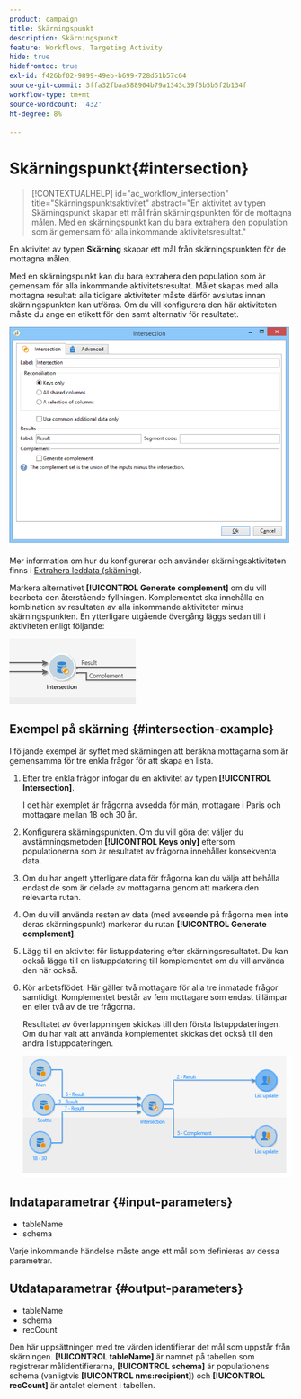 ```yaml
---
product: campaign
title: Skärningspunkt
description: Skärningspunkt
feature: Workflows, Targeting Activity
hide: true
hidefromtoc: true
exl-id: f426bf02-9899-49eb-b699-728d51b57c64
source-git-commit: 3ffa32fbaa588904b79a1343c39f5b5b5f2b134f
workflow-type: tm+mt
source-wordcount: '432'
ht-degree: 8%

---
```


# Skärningspunkt{#intersection}

>[!CONTEXTUALHELP]
>id="ac_workflow_intersection"
>title="Skärningspunktsaktivitet"
>abstract="En aktivitet av typen Skärningspunkt skapar ett mål från skärningspunkten för de mottagna målen. Med en skärningspunkt kan du bara extrahera den population som är gemensam för alla inkommande aktivitetsresultat."

En aktivitet av typen **Skärning** skapar ett mål från skärningspunkten för de mottagna målen.

Med en skärningspunkt kan du bara extrahera den population som är gemensam för alla inkommande aktivitetsresultat. Målet skapas med alla mottagna resultat: alla tidigare aktiviteter måste därför avslutas innan skärningspunkten kan utföras. Om du vill konfigurera den här aktiviteten måste du ange en etikett för den samt alternativ för resultatet.

![](assets/s_user_segmentation_inter.png)

Mer information om hur du konfigurerar och använder skärningsaktiviteten finns i [Extrahera leddata (skärning)](targeting-data.md#extracting-joint-data--intersection-).

Markera alternativet **[!UICONTROL Generate complement]** om du vill bearbeta den återstående fyllningen. Komplementet ska innehålla en kombination av resultaten av alla inkommande aktiviteter minus skärningspunkten. En ytterligare utgående övergång läggs sedan till i aktiviteten enligt följande:

![](assets/s_user_segmentation_inter_compl.png)

## Exempel på skärning {#intersection-example}

I följande exempel är syftet med skärningen att beräkna mottagarna som är gemensamma för tre enkla frågor för att skapa en lista.

1. Efter tre enkla frågor infogar du en aktivitet av typen **[!UICONTROL Intersection]**.

   I det här exemplet är frågorna avsedda för män, mottagare i Paris och mottagare mellan 18 och 30 år.

1. Konfigurera skärningspunkten. Om du vill göra det väljer du avstämningsmetoden **[!UICONTROL Keys only]** eftersom populationerna som är resultatet av frågorna innehåller konsekventa data.
1. Om du har angett ytterligare data för frågorna kan du välja att behålla endast de som är delade av mottagarna genom att markera den relevanta rutan.
1. Om du vill använda resten av data (med avseende på frågorna men inte deras skärningspunkt) markerar du rutan **[!UICONTROL Generate complement]**.
1. Lägg till en aktivitet för listuppdatering efter skärningsresultatet. Du kan också lägga till en listuppdatering till komplementet om du vill använda den här också.
1. Kör arbetsflödet. Här gäller två mottagare för alla tre inmatade frågor samtidigt. Komplementet består av fem mottagare som endast tillämpar en eller två av de tre frågorna.

   Resultatet av överlappningen skickas till den första listuppdateringen. Om du har valt att använda komplementet skickas det också till den andra listuppdateringen.

   ![](assets/intersection_example.png)

## Indataparametrar {#input-parameters}

* tableName
* schema

Varje inkommande händelse måste ange ett mål som definieras av dessa parametrar.

## Utdataparametrar {#output-parameters}

* tableName
* schema
* recCount

Den här uppsättningen med tre värden identifierar det mål som uppstår från skärningen. **[!UICONTROL tableName]** är namnet på tabellen som registrerar målidentifierarna, **[!UICONTROL schema]** är populationens schema (vanligtvis **[!UICONTROL nms:recipient]**) och **[!UICONTROL recCount]** är antalet element i tabellen.
